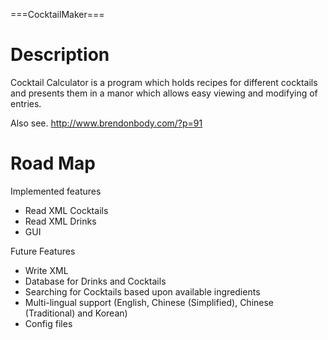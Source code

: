 ===CocktailMaker===

Description
===========
Cocktail Calculator is a program which holds recipes for different cocktails and presents them in a manor which allows easy viewing and modifying of entries.

Also see.
http://www.brendonbody.com/?p=91

Road Map
========

Implemented features
- Read XML Cocktails
- Read XML Drinks
- GUI

Future Features
- Write XML
- Database for Drinks and Cocktails
- Searching for Cocktails based upon available ingredients
- Multi-lingual support (English, Chinese (Simplified), Chinese (Traditional) and Korean)
- Config files